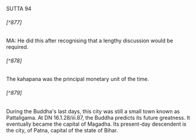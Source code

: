 SUTTA 94

###### [^877]
MA: He did this after recognising that a lengthy discussion would be required.

###### [^878]
The kahapana was the principal monetary unit of the time.

###### [^879]
During the Buddha's last days, this city was still a small town known as Pattaligama. At DN 16.1.28/iii.87, the Buddha predicts its future greatness. It eventually became the capital of Magadha. Its present-day descendent is the city, of Patna, capital of the state of Bihar.

